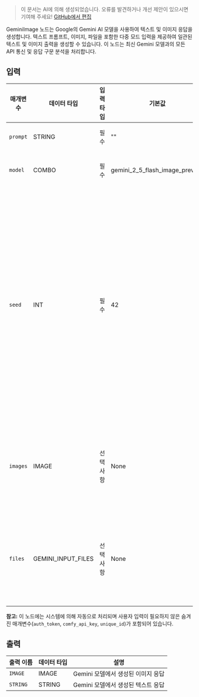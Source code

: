 > 이 문서는 AI에 의해 생성되었습니다. 오류를 발견하거나 개선 제안이 있으시면 기여해 주세요! [GitHub에서 편집](https://github.com/Comfy-Org/embedded-docs/blob/main/comfyui_embedded_docs/docs/GeminiImage/ko.md)

GeminiImage 노드는 Google의 Gemini AI 모델을 사용하여 텍스트 및 이미지 응답을 생성합니다. 텍스트 프롬프트, 이미지, 파일을 포함한 다중 모드 입력을 제공하여 일관된 텍스트 및 이미지 출력을 생성할 수 있습니다. 이 노드는 최신 Gemini 모델과의 모든 API 통신 및 응답 구문 분석을 처리합니다.

## 입력

| 매개변수 | 데이터 타입 | 입력 타입 | 기본값 | 범위 | 설명 |
|-----------|-----------|------------|---------|-------|-------------|
| `prompt` | STRING | 필수 | "" | - | 생성을 위한 텍스트 프롬프트 |
| `model` | COMBO | 필수 | gemini_2_5_flash_image_preview | 사용 가능한 Gemini 모델<br>GeminiImageModel 열거형에서 추출된 옵션 | 응답 생성에 사용할 Gemini 모델입니다. |
| `seed` | INT | 필수 | 42 | 0 ~ 18446744073709551615 | 시드를 특정 값으로 고정하면, 모델은 반복된 요청에 대해 동일한 응답을 제공하기 위해 최선을 다합니다. 결정론적 출력이 보장되지는 않습니다. 또한 모델이나 temperature와 같은 매개변수 설정을 변경하면 동일한 시드 값을 사용하더라도 응답에 변동이 발생할 수 있습니다. 기본적으로 무작위 시드 값이 사용됩니다. |
| `images` | IMAGE | 선택사항 | None | - | 모델의 컨텍스트로 사용할 선택적 이미지입니다. 여러 이미지를 포함하려면 Batch Images 노드를 사용할 수 있습니다. |
| `files` | GEMINI_INPUT_FILES | 선택사항 | None | - | 모델의 컨텍스트로 사용할 선택적 파일입니다. Gemini Generate Content Input Files 노드의 입력을 허용합니다. |

**참고:** 이 노드에는 시스템에 의해 자동으로 처리되며 사용자 입력이 필요하지 않은 숨겨진 매개변수(`auth_token`, `comfy_api_key`, `unique_id`)가 포함되어 있습니다.

## 출력

| 출력 이름 | 데이터 타입 | 설명 |
|-------------|-----------|-------------|
| `IMAGE` | IMAGE | Gemini 모델에서 생성된 이미지 응답 |
| `STRING` | STRING | Gemini 모델에서 생성된 텍스트 응답 |
